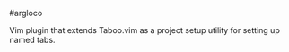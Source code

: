 #argloco


Vim plugin that extends Taboo.vim as a project setup utility for setting up named tabs.

